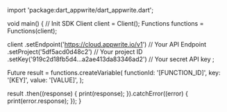 import 'package:dart_appwrite/dart_appwrite.dart';

void main() { // Init SDK
  Client client = Client();
  Functions functions = Functions(client);

  client
    .setEndpoint('https://cloud.appwrite.io/v1') // Your API Endpoint
    .setProject('5df5acd0d48c2') // Your project ID
    .setKey('919c2d18fb5d4...a2ae413da83346ad2') // Your secret API key
  ;

  Future result = functions.createVariable(
    functionId: '[FUNCTION_ID]',
    key: '[KEY]',
    value: '[VALUE]',
  );

  result
    .then((response) {
      print(response);
    }).catchError((error) {
      print(error.response);
  });
}